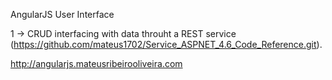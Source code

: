 AngularJS User Interface


1 -> CRUD interfacing with data throuht a REST service (https://github.com/mateus1702/Service_ASPNET_4.6_Code_Reference.git). 

http://angularjs.mateusribeirooliveira.com
